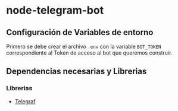 # node-telegram-bot

## Configuración de Variables de entorno

Primero se debe crear el archivo `.env` con la variable `BOT_TOKEN` correspondiente al Token de acceso al bot que queremos construir.

## Dependencias necesarias y Librerias

### Librerias

- [Telegraf](https://github.com/telegraf/telegraf)

